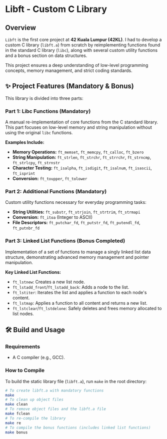 # Libft - Custom C Library

## Overview

`Libft` is the first core project at **42 Kuala Lumpur (42KL)**. I had to develop a custom C library (`libft.a`) from scratch by reimplementing functions found in the standard C library (`libc`), along with several custom utility functions and a bonus section on data structures.

This project ensures a deep understanding of low-level programming concepts, memory management, and strict coding standards.

## ✨ Project Features (Mandatory & Bonus)

This library is divided into three parts:

### **Part 1: Libc Functions (Mandatory)**

A manual re-implementation of core functions from the C standard library. This part focuses on low-level memory and string manipulation without using the original `libc` functions.

**Examples Include:**
* **Memory Operations:** `ft_memset`, `ft_memcpy`, `ft_calloc`, `ft_bzero`
* **String Manipulation:** `ft_strlen`, `ft_strchr`, `ft_strrchr`, `ft_strncmp`, `ft_strlcpy`, `ft_strnstr`
* **Character Testing:** `ft_isalpha`, `ft_isdigit`, `ft_isalnum`, `ft_isascii`, `ft_isprint`
* **Conversion:** `ft_toupper`, `ft_tolower`

### **Part 2: Additional Functions (Mandatory)**

Custom utility functions necessary for everyday programming tasks:

* **String Utilities:** `ft_substr`, `ft_strjoin`, `ft_strtrim`, `ft_strmapi`
* **Conversion:** `ft_itoa` (Integer to ASCII)
* **File Descriptors:** `ft_putchar_fd`, `ft_putstr_fd`, `ft_putendl_fd`, `ft_putnbr_fd`

### **Part 3: Linked List Functions (Bonus Completed)**

Implementation of a set of functions to manage a singly linked list data structure, demonstrating advanced memory management and pointer manipulation.

**Key Linked List Functions:**
* `ft_lstnew`: Creates a new list node.
* `ft_lstadd_front`/`ft_lstadd_back`: Adds a node to the list.
* `ft_lstiter`: Iterates the list and applies a function to each node's content.
* `ft_lstmap`: Applies a function to all content and returns a new list.
* `ft_lstclear`/`ft_lstdelone`: Safely deletes and frees memory allocated to list nodes.

## 🛠️ Build and Usage

### **Requirements**
* A C compiler (e.g., GCC).

### **How to Compile**

To build the static library file (`libft.a`), run `make` in the root directory:

```bash
# To create libft.a with mandatory functions
make
# To clean up object files
make clean
# To remove object files and the libft.a file
make fclean
# To re-compile the library
make re
# To compile the bonus functions (includes linked list functions)
make bonus
